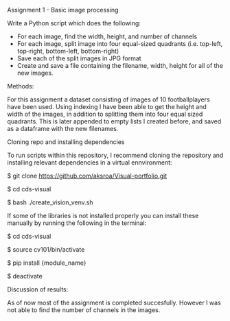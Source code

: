 Assignment 1 - Basic image processing

Write a Python script which does the following:

- For each image, find the width, height, and number of channels
- For each image, split image into four equal-sized quadrants (i.e. top-left, top-right, bottom-left, bottom-right)
- Save each of the split images in JPG format
- Create and save a file containing the filename, width, height for all of the new images.


Methods:

For this assignment a dataset consisting of images of 10 footballplayers have been used. Using indexing I have been able to get the height and width of the images, in addition to splitting them into four equal sized quadrants. This is later appended to empty lists I created before, and saved as a dataframe with the new filenames.

Cloning repo and installing dependencies

To run scripts within this repository, I recommend cloning the repository and installing relevant dependencies in a virtual ennvironment:

$ git clone https://github.com/aksroa/Visual-portfolio.git

$ cd cds-visual

$ bash ./create_vision_venv.sh

If some of the libraries is not installed properly you can install these manually by running the following in the terminal:

$ cd cds-visual

$ source cv101/bin/activate

$ pip install {module_name}

$ deactivate

Discussion of results:

As of now most of the assignment is completed succesfully. However I was not able to find the number of channels in the images.